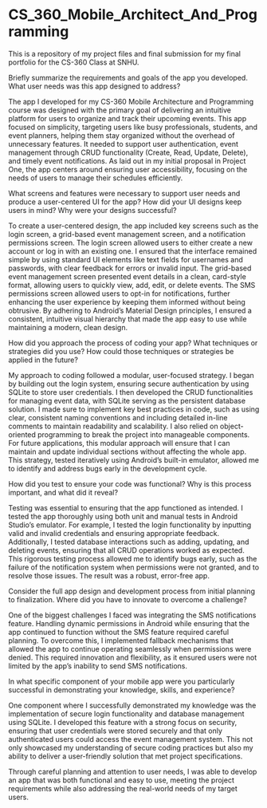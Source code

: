 # CS_360_Mobile_Architect_And_Programming
This is a repository of my project files and final submission for my final portfolio for the CS-360 Class at SNHU.

Briefly summarize the requirements and goals of the app you developed. What user needs was this app designed to address?

The app I developed for my CS-360 Mobile Architecture and Programming course was designed with the primary goal of delivering an intuitive platform for users to organize and track their upcoming events. This app focused on simplicity, targeting users like busy professionals, students, and event planners, helping them stay organized without the overhead of unnecessary features. It needed to support user authentication, event management through CRUD functionality (Create, Read, Update, Delete), and timely event notifications. As laid out in my initial proposal in Project One, the app centers around ensuring user accessibility, focusing on the needs of users to manage their schedules efficiently​.

What screens and features were necessary to support user needs and produce a user-centered UI for the app? How did your UI designs keep users in mind? Why were your designs successful?

To create a user-centered design, the app included key screens such as the login screen, a grid-based event management screen, and a notification permissions screen. The login screen allowed users to either create a new account or log in with an existing one. I ensured that the interface remained simple by using standard UI elements like text fields for usernames and passwords, with clear feedback for errors or invalid input. The grid-based event management screen presented event details in a clean, card-style format, allowing users to quickly view, add, edit, or delete events​. The SMS permissions screen allowed users to opt-in for notifications, further enhancing the user experience by keeping them informed without being obtrusive. By adhering to Android’s Material Design principles, I ensured a consistent, intuitive visual hierarchy that made the app easy to use while maintaining a modern, clean design​.

How did you approach the process of coding your app? What techniques or strategies did you use? How could those techniques or strategies be applied in the future?

My approach to coding followed a modular, user-focused strategy. I began by building out the login system, ensuring secure authentication by using SQLite to store user credentials. I then developed the CRUD functionalities for managing event data, with SQLite serving as the persistent database solution. I made sure to implement key best practices in code, such as using clear, consistent naming conventions and including detailed in-line comments to maintain readability and scalability​. I also relied on object-oriented programming to break the project into manageable components. For future applications, this modular approach will ensure that I can maintain and update individual sections without affecting the whole app. This strategy, tested iteratively using Android’s built-in emulator, allowed me to identify and address bugs early in the development cycle.

How did you test to ensure your code was functional? Why is this process important, and what did it reveal?

Testing was essential to ensuring that the app functioned as intended. I tested the app thoroughly using both unit and manual tests in Android Studio’s emulator. For example, I tested the login functionality by inputting valid and invalid credentials and ensuring appropriate feedback. Additionally, I tested database interactions such as adding, updating, and deleting events, ensuring that all CRUD operations worked as expected. This rigorous testing process allowed me to identify bugs early, such as the failure of the notification system when permissions were not granted, and to resolve those issues. The result was a robust, error-free app.

Consider the full app design and development process from initial planning to finalization. Where did you have to innovate to overcome a challenge?

One of the biggest challenges I faced was integrating the SMS notifications feature. Handling dynamic permissions in Android while ensuring that the app continued to function without the SMS feature required careful planning. To overcome this, I implemented fallback mechanisms that allowed the app to continue operating seamlessly when permissions were denied. This required innovation and flexibility, as it ensured users were not limited by the app’s inability to send SMS notifications​.

In what specific component of your mobile app were you particularly successful in demonstrating your knowledge, skills, and experience?

One component where I successfully demonstrated my knowledge was the implementation of secure login functionality and database management using SQLite. I developed this feature with a strong focus on security, ensuring that user credentials were stored securely and that only authenticated users could access the event management system. This not only showcased my understanding of secure coding practices but also my ability to deliver a user-friendly solution that met project specifications.

Through careful planning and attention to user needs, I was able to develop an app that was both functional and easy to use, meeting the project requirements while also addressing the real-world needs of my target users.
